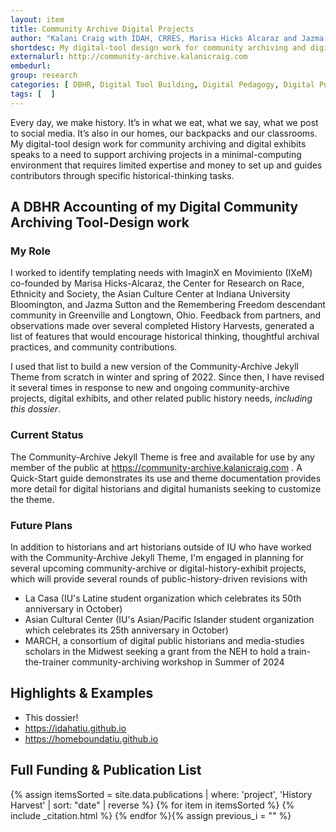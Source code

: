 ```yaml
---
layout: item
title: Community Archive Digital Projects
author: "Kalani Craig with IDAH, CRRES, Marisa Hicks Alcaraz and Jazma Sutton"
shortdesc: My digital-tool design work for community archiving and digital exhibits speaks to a need to support archiving projects in a minimal-computing environment that requires limited expertise and money to set up and guides contributors through specific historical-thinking tasks. 
externalurl: http://community-archive.kalanicraig.com
embedurl: 
group: research
categories: [ DBHR, Digital Tool Building, Digital Pedagogy, Digital Public History ]
tags: [  ]
---
```


Every day, we make history. It’s in what we eat, what we say, what we post to social media. It’s also in our homes, our backpacks and our classrooms. My digital-tool design work for community archiving and digital exhibits speaks to a need to support archiving projects in a minimal-computing environment that requires limited expertise and money to set up and guides contributors through specific historical-thinking tasks. 

## A DBHR Accounting of my Digital Community Archiving Tool-Design work

### My Role

I worked to identify templating needs with ImaginX en Movimiento (IXeM) co-founded by Marisa Hicks-Alcaraz, the Center for Research on Race, Ethnicity and Society, the Asian Culture Center at Indiana University Bloomington, and Jazma Sutton and the Remembering Freedom descendant community in Greenville and Longtown, Ohio. Feedback from partners, and observations made over several completed History Harvests, generated a list of features that would encourage historical thinking, thoughtful archival practices, and community contributions.

I used that list to build a new version of the Community-Archive Jekyll Theme from scratch in winter and spring of 2022. Since then, I have revised it several times in response to new and ongoing community-archive projects, digital exhibits, and other related public history needs, *including this dossier*.

### Current Status

The Community-Archive Jekyll Theme is free and available for use by any member of the public at https://community-archive.kalanicraig.com . A Quick-Start guide demonstrates its use and theme documentation provides more detail for digital historians and digital humanists seeking to customize the theme.

### Future Plans

In addition to historians and art historians outside of IU who have worked with the Community-Archive Jekyll Theme, I'm engaged in planning for several upcoming community-archive or digital-history-exhibit projects, which will provide several rounds of public-history-driven revisions with
- La Casa (IU's Latine student organization which celebrates its 50th anniversary in October)
- Asian Cultural Center (IU's Asian/Pacific Islander student organization which celebrates its 25th anniversary in October)
- MARCH, a consortium of digital public historians and media-studies scholars in the Midwest seeking a grant from the NEH to hold a train-the-trainer community-archiving workshop in Summer of 2024

## Highlights & Examples

- This dossier!
- https://idahatiu.github.io
- https://homeboundatiu.github.io

## Full Funding & Publication List

<div class="posts grid-container">
{% assign itemsSorted = site.data.publications | where: 'project', 'History Harvest' | sort: "date" | reverse %}
{% for item in itemsSorted %}
{% include _citation.html %}
{% endfor %}{% assign previous_i = "" %}
